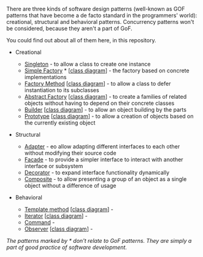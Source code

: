 There are three kinds of software design patterns 
(well-known as GOF patterns that have become a de facto standard in the programmers' world): 
creational, structural and behavioral patterns. Concurrency patterns won't be considered, because they aren't a part of GoF.
  
You could find out about all of them here, in this repository.

* Creational

    * [Singleton](https://github.com/andrewtobilko/patterns/tree/master/src/com/github/tobilko/creational/singleton/ "Singleton") - to allow a class to create one instance
    * [Simple Factory](https://github.com/andrewtobilko/patterns/tree/master/src/com/github/tobilko/creational/simplefactory/ "Simple Factory") * [[class diagram](http://i.stack.imgur.com/OX1Pb.png)] - the factory based on concrete implementations
    * [Factory Method](https://github.com/andrewtobilko/patterns/tree/master/src/com/github/tobilko/creational/factorymethod/ "Factory Method") [[class diagram](http://i.stack.imgur.com/Oo8zs.png)]  - to allow a class to defer instantiation to its subclasses        
    * [Abstract Factory](https://github.com/andrewtobilko/patterns/tree/master/src/com/github/tobilko/creational/abstractfactory/ "Abstract Factory") [[class diagram](http://i.stack.imgur.com/WgecL.png)] - to create a families of related objects without having to depend on their concrete classes
    * [Builder](https://github.com/andrewtobilko/patterns/tree/master/src/com/github/tobilko/creational/builder/ "Builder") [[class diagram](http://i.stack.imgur.com/Mivqg.png)] - to allow an object building by the parts
    * [Prototype](https://github.com/andrewtobilko/patterns/tree/master/src/com/github/tobilko/creational/prototype/ "Prototype") [[class diagram](http://i.stack.imgur.com/RUzda.png)] - to allow a creation of objects based on the currently existing object
                         
* Structural

    * [Adapter](https://github.com/andrewtobilko/patterns/tree/master/src/com/github/tobilko/structural/adapter/
                "Adapter") - еo allow adapting different interfaces to each other without modifying their source code
    * [Facade](https://github.com/andrewtobilko/patterns/tree/master/src/com/github/tobilko/structural/facade/
               "Facade") - to provide a simpler interface to interact with another interface or subsystem
    * [Decorator](https://github.com/andrewtobilko/patterns/tree/master/src/com/github/tobilko/structural/decorator/
                  "Decorator") - to expand interface functionality dynamically
    * [Composite](https://github.com/andrewtobilko/patterns/tree/master/src/com/github/tobilko/structural/composite/
                       "Decorator") - to allow presenting a group of an object as a single object without a difference of usage
                  
                  
* Behavioral

    * [Template method](https://github.com/andrewtobilko/patterns/tree/master/src/com/github/tobilko/behavioral/templatemethod/
                        "Template method") [[class diagram](http://i.stack.imgur.com/Z7TIe.png)] - <the description>
    * [Iterator](https://github.com/andrewtobilko/patterns/tree/master/src/com/github/tobilko/behavioral/iterator/
                 "Iterator") [[class diagram](http://i.stack.imgur.com/TUjY1.png)] - <the description>
    * [Command](https://github.com/andrewtobilko/patterns/tree/master/src/com/github/tobilko/behavioral/command/
                "Command") - <the description>
    * [Observer](https://github.com/andrewtobilko/patterns/tree/master/src/com/github/tobilko/behavioral/observer/
                 "Observer") [[class diagram](http://i.stack.imgur.com/HDkSG.png)] - <the description>

*The patterns marked by * don't relate to GoF patterns. They are simply a part of good practice of software development.*